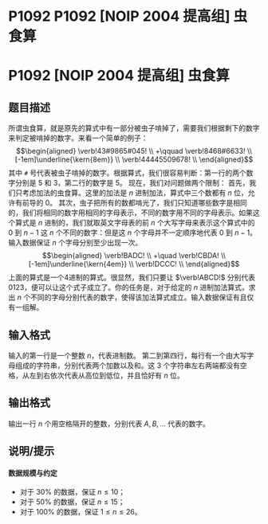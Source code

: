 # P1092 P1092 [NOIP 2004 提高组] 虫食算

# P1092 [NOIP 2004 提高组] 虫食算

## 题目描述

所谓虫食算，就是原先的算式中有一部分被虫子啃掉了，需要我们根据剩下的数字来判定被啃掉的数字。来看一个简单的例子：
$$\begin{aligned}
\verb!43#9865#045! \\
+\qquad \verb!8468#6633! \\[-1em]\underline{\kern{8em}} \\
\verb!44445509678! \\
\end{aligned}$$
其中 `#` 号代表被虫子啃掉的数字。根据算式，我们很容易判断：第一行的两个数字分别是 $5$ 和 $3$，第二行的数字是 $5$。
现在，我们对问题做两个限制：
首先，我们只考虑加法的虫食算。这里的加法是 $n$ 进制加法，算式中三个数都有 $n$ 位，允许有前导的 $0$。
其次，虫子把所有的数都啃光了，我们只知道哪些数字是相同的，我们将相同的数字用相同的字母表示，不同的数字用不同的字母表示。如果这个算式是 $n$ 进制的，我们就取英文字母表的前 $n$ 个大写字母来表示这个算式中的 $0$ 到 $n - 1$ 这 $n$ 个不同的数字：但是这 $n$ 个字母并不一定顺序地代表 $0$ 到 $n-1$。输入数据保证 $n$ 个字母分别至少出现一次。
$$\begin{aligned}
\verb!BADC! \\
+\quad \verb!CBDA! \\[-1em]\underline{\kern{4em}} \\
\verb!DCCC! \\
\end{aligned}$$
上面的算式是一个4进制的算式。很显然，我们只要让 $\verb!ABCD!$ 分别代表 $0123$，便可以让这个式子成立了。你的任务是，对于给定的 $n$ 进制加法算式，求出 $n$ 个不同的字母分别代表的数字，使得该加法算式成立。输入数据保证有且仅有一组解。

## 输入格式

输入的第一行是一个整数 $n$，代表进制数。
第二到第四行，每行有一个由大写字母组成的字符串，分别代表两个加数以及和。这 $3$ 个字符串左右两端都没有空格，从左到右依次代表从高位到低位，并且恰好有 $n$ 位。

## 输出格式

输出一行 $n$ 个用空格隔开的整数，分别代表 $A,B, \dots$ 代表的数字。

## 说明/提示

#### 数据规模与约定
- 对于 $30\%$ 的数据，保证 $n \le 10$；
- 对于 $50\%$ 的数据，保证 $n \le 15$；
- 对于 $100\%$ 的数据，保证 $1 \leq n \leq 26$。
